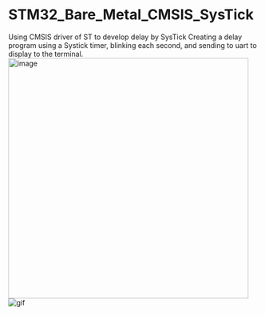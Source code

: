# STM32_Bare_Metal_CMSIS_SysTick
Using CMSIS driver of ST to develop delay by SysTick
Creating a delay program using a Systick timer, blinking each second, and sending to uart to display to the terminal.
<img width="481" alt="image" src="https://github.com/VTV02/STM32_Bare_Metal_CMSIS_SysTick/assets/93756924/fb2a43a8-4839-4d8a-8843-c9c2d9cf5806">
![gif](https://github.com/VTV02/STM32_Bare_Metal_CMSIS_SysTick/assets/93756924/986824fd-0004-4981-a544-54ced390141d)

